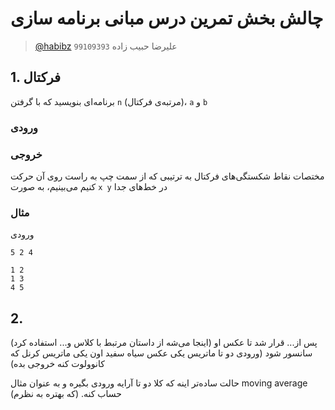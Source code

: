 # چالش بخش تمرین درس مبانی برنامه سازی
> [@habibz](https://t.me/habibz) علیرضا حبیب زاده `99109393`

## 1. فرکتال


برنامه‌ای بنویسید که با گرفتن `n` (مرتبه‌ی فرکتال)، `a` و `b` 

### ورودی

### خروجی
مختصات نقاط شکستگی‌های فرکتال به ترتیبی که از سمت چپ به راست روی آن حرکت کنیم می‌بینیم، به صورت `x y` در خط‌های جدا

### مثال
ورودی
```
5 2 4
```

```
1 2 
1 3
4 5
```


## 2. 
(اینجا می‌شه از داستان مرتبط با کلاس و... استفاده کرد)
پس از... قرار شد تا عکس او سانسور شود 
(ورودی دو تا ماتریس یکی عکس سیاه سفید اون یکی ماتریس کرنل که کانوولوت کنه خروجی بده)

حالت ساده‌تر اینه که کلا دو تا آرایه ورودی بگیره و به عنوان مثال moving average حساب کنه. (که بهتره به نظرم)
